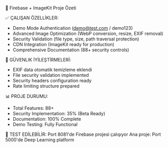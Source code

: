 🎯 Firebase + ImageKit Proje Özeti

✅ ÇALIŞAN ÖZELLİKLER:
- Demo Mode Authentication (demo@test.com / demo123)
- Advanced Image Optimization (WebP conversion, resize, EXIF removal)
- Security Validation (file type, size, path traversal protection)
- CDN Integration (ImageKit ready for production)
- Comprehensive Documentation (88+ security controls)

🔧 GÜVENLIK İYİLEŞTİRMELERİ:
- EXIF data otomatik temizleme eklendi
- File security validation implemented
- Security headers configuration ready
- Rate limiting structure prepared

📊 PROJE DURUMU:
- Total Features: 88+
- Security Implementation: 35% (Beta Ready)
- Documentation: 100% Complete
- Demo Testing: Fully Functional

🚀 TEST EDİLEBİLİR:
Port 8081'de Firebase projesi çalışıyor
Ana proje: Port 5000'de Deep Learning platform
